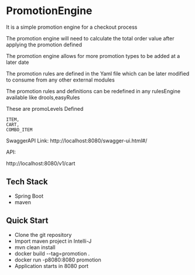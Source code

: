 # PromotionEngine

It is a simple promotion engine for a checkout process

The promotion engine will need to calculate the total order value after applying the promotion defined

The promotion engine allows for more promotion types to be added at a later date

The promotion rules are defined in the Yaml file which can be later modified to consume from any other external modules

The promotion rules and definitions can be redefined in any rulesEngine available like drools,easyRules

These are promoLevels Defined

    ITEM,
    CART,
    COMBO_ITEM

SwaggerAPI Link:  http://localhost:8080/swagger-ui.html#/

API:

http://localhost:8080/v1/cart

## Tech Stack

- Spring Boot
- maven

## Quick Start

- Clone the git repository
- Import maven project in Intelli-J
- mvn clean install
- docker build --tag=promotion .
- docker run -p8080:8080 promotion
- Application starts in 8080 port

